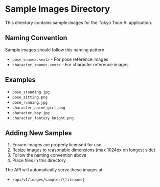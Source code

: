 # Sample Images Directory

This directory contains sample images for the Tokyo Toon AI application.

## Naming Convention

Sample images should follow this naming pattern:
- `pose_<name>.<ext>` - For pose reference images
- `character_<name>.<ext>` - For character reference images

## Examples

- `pose_standing.jpg`
- `pose_sitting.png`
- `pose_running.jpg`
- `character_anime_girl.png`
- `character_boy.jpg`
- `character_fantasy_knight.png`

## Adding New Samples

1. Ensure images are properly licensed for use
2. Resize images to reasonable dimensions (max 1024px on longest side)
3. Follow the naming convention above
4. Place files in this directory

The API will automatically serve these images at:
- `/api/v1/images/samples/{filename}`